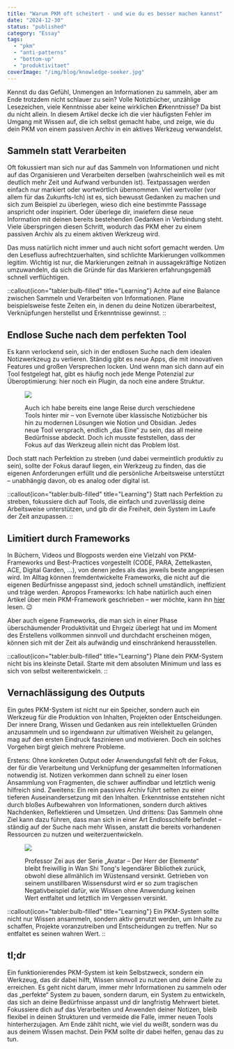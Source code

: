 ```yaml
---
title: "Warum PKM oft scheitert - und wie du es besser machen kannst"
date: "2024-12-30"
status: "published"
category: "Essay"
tags: 
  - "pkm"
  - "anti-patterns"
  - "bottom-up"
  - "produktivitaet"
coverImage: "/img/blog/knowledge-seeker.jpg"
---
```


Kennst du das Gefühl, Unmengen an Informationen zu sammeln, aber am Ende trotzdem nicht schlauer zu sein? Volle Notizbücher, unzählige Lesezeichen, viele Kenntnisse aber keine wirklichen ***Er***kenntnisse? Da bist du nicht allein. In diesem Artikel decke ich die vier häufigsten Fehler im Umgang mit Wissen auf, die ich selbst gemacht habe, und zeige, wie du dein PKM von einem passiven Archiv in ein aktives Werkzeug verwandelst.

## Sammeln statt Verarbeiten

Oft fokussiert man sich nur auf das Sammeln von Informationen und nicht auf das Organisieren und Verarbeiten derselben (wahrscheinlich weil es mit deutlich mehr Zeit und Aufwand verbunden ist). Textpassagen werden einfach nur markiert oder wortwörtlich übernommen. Viel wertvoller (vor allem für das Zukunfts-Ich) ist es, sich bewusst Gedanken zu machen und sich zum Beispiel zu überlegen, wieso dich eine bestimmte Passsage anspricht oder inspiriert. Oder überlege dir, inwiefern diese neue Information mit deinen bereits bestehenden Gedanken in Verbindung steht. Viele überspringen diesen Schritt, wodurch das PKM eher zu einem passiven Archiv als zu einem aktiven Werkzeug wird.

Das muss natürlich nicht immer und auch nicht sofort gemacht werden. Um den Lesefluss aufrechtzuerhalten, sind schlichte Markierungen vollkommen legitim. Wichtig ist nur, die Markierungen zeitnah in aussagekräftige Notizen umzuwandeln, da sich die Gründe für das Markieren erfahrungsgemäß schnell verflüchtigen.

::callout{icon="tabler:bulb-filled" title="Learning"}
Achte auf eine Balance zwischen Sammeln und Verarbeiten von Informationen. Plane beispielsweise feste Zeiten ein, in denen du deine Notizen überarbeitest, Verknüpfungen herstellst und Erkenntnisse gewinnst.
::

## Endlose Suche nach dem perfekten Tool

Es kann verlockend sein, sich in der endlosen Suche nach dem idealen Notizwerkzeug zu verlieren. Ständig gibt es neue Apps, die mit innovativen Features und großen Versprechen locken. Und wenn man sich dann auf ein Tool festgelegt hat, gibt es häufig noch jede Menge Potenzial zur Überoptimierung: hier noch ein Plugin, da noch eine andere Struktur.

<figure>

![](/img/blog/note-taking-apps.jpg)

<figcaption>

Auch ich habe bereits eine lange Reise durch verschiedene Tools hinter mir – von Evernote über klassische Notizbücher bis hin zu modernen Lösungen wie Notion und Obsidian. Jedes neue Tool versprach, endlich „das Eine“ zu sein, das all meine Bedürfnisse abdeckt. Doch ich musste feststellen, dass der Fokus auf das Werkzeug allein nicht das Problem löst.

</figcaption>

</figure>

Doch statt nach Perfektion zu streben (und dabei vermeintlich produktiv zu sein), sollte der Fokus darauf liegen, ein Werkzeug zu finden, das die eigenen Anforderungen erfüllt und die persönliche Arbeitsweise unterstützt – unabhängig davon, ob es analog oder digital ist.

::callout{icon="tabler:bulb-filled" title="Learning"}
Statt nach Perfektion zu streben, fokussiere dich auf Tools, die einfach und zuverlässig deine Arbeitsweise unterstützen, und gib dir die Freiheit, dein System im Laufe der Zeit anzupassen.
::

## Limitiert durch Frameworks

In Büchern, Videos und Blogposts werden eine Vielzahl von PKM-Frameworks und Best-Practices vorgestellt (CODE, PARA, Zettelkasten, ACE, Digital Garden, ...), von denen jedes als das jeweils beste angepriesen wird. Im Alltag können fremdentwickelte Frameworks, die nicht auf die eigenen Bedürfnisse angepasst sind, jedoch schnell umständlich, ineffizient und träge werden. Apropos Frameworks: Ich habe natürlich auch einen Artikel über mein PKM-Framework geschrieben – wer möchte, kann ihn [hier](/blog/2024-10-25-pkm-with-obsidian) lesen. 😉

Aber auch eigene Frameworks, die man sich in einer Phase überschäumender Produktivität und Ehrgeiz überlegt hat und im Moment des Erstellens vollkommen sinnvoll und durchdacht erscheinen mögen, können sich mit der Zeit als aufwändig und einschränkend herausstellen.

::callout{icon="tabler:bulb-filled" title="Learning"}
Plane dein PKM-System nicht bis ins kleinste Detail. Starte mit dem absoluten Minimum und lass es sich von selbst weiterentwickeln.
::

## Vernachlässigung des Outputs

Ein gutes PKM-System ist nicht nur ein Speicher, sondern auch ein Werkzeug für die Produktion von Inhalten, Projekten oder Entscheidungen. Der innere Drang, Wissen und Gedanken aus rein intellektuellen Gründen anzusammeln und so irgendwann zur ultimativen Weisheit zu gelangen, mag auf den ersten Eindruck faszinieren und motivieren. Doch ein solches Vorgehen birgt gleich mehrere Probleme.

Erstens: Ohne konkreten Output oder Anwendungsfall fehlt oft der Fokus, der für die Verarbeitung und Verknüpfung der gesammelten Informationen notwendig ist. Notizen verkommen dann schnell zu einer losen Ansammlung von Fragmenten, die schwer auffindbar und letztlich wenig hilfreich sind. Zweitens: Ein rein passives Archiv führt selten zu einer tieferen Auseinandersetzung mit den Inhalten. Erkenntnisse entstehen nicht durch bloßes Aufbewahren von Informationen, sondern durch aktives Nachdenken, Reflektieren und Umsetzen. Und drittens: Das Sammeln ohne Ziel kann dazu führen, dass man sich in einer Art Endlosschleife befindet – ständig auf der Suche nach mehr Wissen, anstatt die bereits vorhandenen Ressourcen zu nutzen und weiterzuentwickeln.

<figure>

![](/img/blog/professor-zei-library.jpg)

<figcaption>

Professor Zei aus der Serie „Avatar – Der Herr der Elemente“ bleibt freiwillig in Wan Shi Tong's legendärer Bibliothek zurück, obwohl diese allmählich im Wüstensand versinkt. Getrieben von seinem unstillbaren Wissensdurst wird er so zum tragischen Negativbeispiel dafür, wie Wissen ohne Anwendung keinen Wert entfaltet und letztlich im Vergessen versinkt.

</figcaption>

</figure>

::callout{icon="tabler:bulb-filled" title="Learning"}
Ein PKM-System sollte nicht nur Wissen ansammeln, sondern aktiv genutzt werden, um Inhalte zu schaffen, Projekte voranzutreiben und Entscheidungen zu treffen. Nur so entfaltet es seinen wahren Wert.
::

## tl;dr

Ein funktionierendes PKM-System ist kein Selbstzweck, sondern ein Werkzeug, das dir dabei hilft, Wissen sinnvoll zu nutzen und deine Ziele zu erreichen. Es geht nicht darum, immer mehr Informationen zu sammeln oder das „perfekte“ System zu bauen, sondern darum, ein System zu entwickeln, das sich an deine Bedürfnisse anpasst und dir langfristig Mehrwert bietet. Fokussiere dich auf das Verarbeiten und Anwenden deiner Notizen, bleib flexibel in deinen Strukturen und vermeide die Falle, immer neuen Tools hinterherzujagen. Am Ende zählt nicht, wie viel du weißt, sondern was du aus deinem Wissen machst. Dein PKM sollte dir dabei helfen, genau das zu tun.